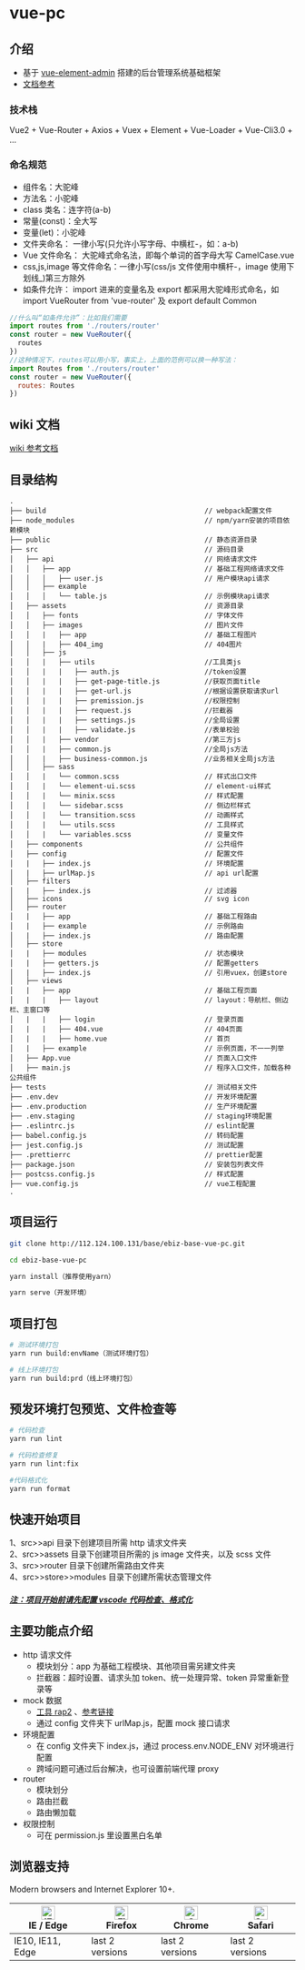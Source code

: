 # vue-pc

## 介绍

- 基于 [vue-element-admin](https://github.com/PanJiaChen/vue-element-admin) 搭建的后台管理系统基础框架
- [文档参考](https://panjiachen.github.io/vue-element-admin-site/)

### 技术栈

Vue2 + Vue-Router + Axios + Vuex + Element + Vue-Loader + Vue-Cli3.0 + ...

### 命名规范

- 组件名：大驼峰
- 方法名：小驼峰
- class 类名：连字符(a-b)
- 常量(const)：全大写
- 变量(let)：小驼峰
- 文件夹命名： 一律小写(只允许小写字母、中横杠-，如：a-b)
- Vue 文件命名： 大驼峰式命名法，即每个单词的首字母大写 CamelCase.vue
- css,js,image 等文件命名：一律小写(css/js 文件使用中横杆-，image 使用下划线\_)第三方除外
- 如条件允许： import 进来的变量名及 export 都采用大驼峰形式命名，如 import VueRouter from 'vue-router' 及 export default Common

```javascript
//什么叫“如条件允许”：比如我们需要
import routes from './routers/router'
const router = new VueRouter({
  routes
})
//这种情况下，routes可以用小写，事实上，上面的范例可以换一种写法：
import Routes from './routers/router'
const router = new VueRouter({
  routes: Routes
})
```

## wiki 文档

[wiki 参考文档](http://114.215.252.122:8090/pages/viewpage.action?pageId=13960243)

## 目录结构

```
.
├── build                                       // webpack配置文件
├── node_modules                                // npm/yarn安装的项目依赖模块
├── public                                      // 静态资源目录
├── src                                         // 源码目录
│   ├── api                                     // 网络请求文件
│   │   ├── app                                 // 基础工程网络请求文件
│   │   │   ├── user.js                         // 用户模块api请求
│   │   ├── example
│   │   │   └── table.js                        // 示例模块api请求
│   ├── assets                                  // 资源目录
│   │   ├── fonts                               // 字体文件
│   │   ├── images                              // 图片文件
│   │   |   ├── app                             // 基础工程图片
│   │   |   ├── 404_img                         // 404图片
│   │   ├── js
│   │   |   ├── utils                           //工具类js
│   │   |   |   ├── auth.js                     //token设置
│   │   |   |   ├── get-page-title.js           //获取页面title
│   │   |   |   ├── get-url.js                  //根据设置获取请求url
│   │   |   |   ├── premission.js               //权限控制
│   │   |   |   ├── request.js                  //拦截器
│   │   |   |   ├── settings.js                 //全局设置
│   │   |   |   ├── validate.js                 //表单校验
│   │   |   ├── vendor                          //第三方js
│   │   |   ├── common.js                       //全局js方法
│   │   |   ├── business-common.js              //业务相关全局js方法
│   │   ├── sass
│   │   |   └── common.scss                     // 样式出口文件
│   │   |   └── element-ui.scss                 // element-ui样式
│   │   |   └── minix.scss                      // 样式配置
│   │   |   └── sidebar.scss                    // 侧边栏样式
│   │   |   └── transition.scss                 // 动画样式
│   │   |   └── utils.scss                      // 工具样式
│   │   |   └── variables.scss                  // 变量文件
│   ├── components                              // 公共组件
│   ├── config                                  // 配置文件
│   |   ├── index.js                            // 环境配置
│   |   ├── urlMap.js                           // api url配置
│   ├── filters
│   |   ├── index.js                            // 过滤器
│   ├── icons                                   // svg icon
│   ├── router
│   |   ├── app                                 // 基础工程路由
│   |   ├── example                             // 示例路由
│   |   ├── index.js                            // 路由配置
│   ├── store
│   |   ├── modules                             // 状态模块
│   |   ├── getters.js                          // 配置getters
│   |   ├── index.js                            // 引用vuex，创建store
│   ├── views
│   |   ├── app                                 // 基础工程页面
│   |   |   ├── layout                          // layout：导航栏、侧边栏、主窗口等
│   |   |   ├── login                           // 登录页面
│   |   |   ├── 404.vue                         // 404页面
│   |   |   ├── home.vue                        // 首页
│   |   ├── example                             // 示例页面，不一一列举
│   ├── App.vue                                 // 页面入口文件
│   ├── main.js                                 // 程序入口文件，加载各种公共组件
├── tests                                       // 测试相关文件
├── .env.dev                                    // 开发环境配置
├── .env.production                             // 生产环境配置
├── .env.staging                                // staging环境配置
├── .eslintrc.js                                // eslint配置
├── babel.config.js                             // 转码配置
├── jest.config.js                              // 测试配置
├── .prettierrc                                 // prettier配置
├── package.json                                // 安装包列表文件
├── postcss.config.js                           // 样式配置
├── vue.config.js                               // vue工程配置
.
```

## 项目运行

```bash
git clone http://112.124.100.131/base/ebiz-base-vue-pc.git

cd ebiz-base-vue-pc

yarn install（推荐使用yarn）

yarn serve（开发环境）

```

## 项目打包

```bash
# 测试环境打包
yarn run build:envName（测试环境打包）

# 线上环境打包
yarn run build:prd（线上环境打包）
```

## 预发环境打包预览、文件检查等

```bash
# 代码检查
yarn run lint

# 代码检查修复
yarn run lint:fix

#代码格式化
yarn run format
```

## 快速开始项目

1、src>>api 目录下创建项目所需 http 请求文件夹  
2、src>>assets 目录下创建项目所需的 js image 文件夹，以及 scss 文件  
3、src>>router 目录下创建所需路由文件夹  
4、src>>store>>modules 目录下创建所需状态管理文件

##### [注：项目开始前请先配置 vscode 代码检查、格式化](http://115.29.19.195:8090/pages/viewpage.action?pageId=13960404)

## 主要功能点介绍

- http 请求文件
  - 模块划分：app 为基础工程模块、其他项目需另建文件夹
  - 拦截器：超时设置、请求头加 token、统一处理异常、token 异常重新登录等
- mock 数据
  - [工具 rap2](http://rap2.taobao.org/) 、[参考链接](http://115.29.19.195:8090/display/VUE/mock)
  - 通过 config 文件夹下 urlMap.js，配置 mock 接口请求
- 环境配置
  - 在 config 文件夹下 index.js，通过 process.env.NODE_ENV 对环境进行配置
  - 跨域问题可通过后台解决，也可设置前端代理 proxy
- router
  - 模块划分
  - 路由拦截
  - 路由懒加载
- 权限控制
  - 可在 permission.js 里设置黑白名单

## 浏览器支持

Modern browsers and Internet Explorer 10+.

| [<img src="https://raw.githubusercontent.com/alrra/browser-logos/master/src/edge/edge_48x48.png" alt="IE / Edge" width="24px" height="24px" />](http://godban.github.io/browsers-support-badges/)</br>IE / Edge | [<img src="https://raw.githubusercontent.com/alrra/browser-logos/master/src/firefox/firefox_48x48.png" alt="Firefox" width="24px" height="24px" />](http://godban.github.io/browsers-support-badges/)</br>Firefox | [<img src="https://raw.githubusercontent.com/alrra/browser-logos/master/src/chrome/chrome_48x48.png" alt="Chrome" width="24px" height="24px" />](http://godban.github.io/browsers-support-badges/)</br>Chrome | [<img src="https://raw.githubusercontent.com/alrra/browser-logos/master/src/safari/safari_48x48.png" alt="Safari" width="24px" height="24px" />](http://godban.github.io/browsers-support-badges/)</br>Safari |
| --------------------------------------------------------------------------------------------------------------------------------------------------------------------------------------------------------------- | ----------------------------------------------------------------------------------------------------------------------------------------------------------------------------------------------------------------- | ------------------------------------------------------------------------------------------------------------------------------------------------------------------------------------------------------------- | ------------------------------------------------------------------------------------------------------------------------------------------------------------------------------------------------------------- |
| IE10, IE11, Edge                                                                                                                                                                                                | last 2 versions                                                                                                                                                                                                   | last 2 versions                                                                                                                                                                                               | last 2 versions                                                                                                                                                                                               |
